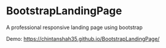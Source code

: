 # BootstrapLandingPage
A professional responsive landing page using bootstrap

Demo: https://chintanshah35.github.io/BootstrapLandingPage/
